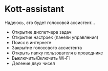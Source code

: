 # Kott-assistant
Надеюсь, это будет голосовой ассистент... 
- Открытие диспетчера задач
- Открытие настроек (панели управления)
- Поиск в интернете
- Закрытие голосового ассистента
- Открыть папку пользователя в проводнике
- Выключить/Включить Wi-Fi
- Деление двух чисел
